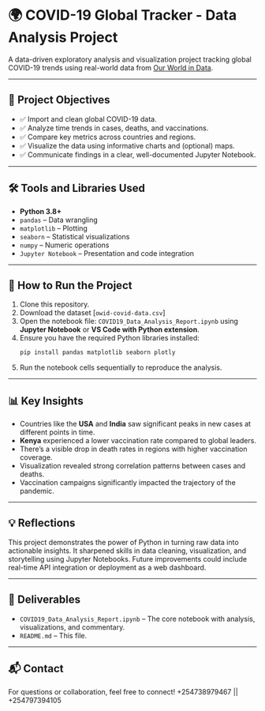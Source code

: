 # 🌍 COVID-19 Global Tracker - Data Analysis Project

A data-driven exploratory analysis and visualization project tracking global COVID-19 trends using real-world data from [Our World in Data](https://ourworldindata.org/coronavirus).

---

## 📌 Project Objectives

- ✅ Import and clean global COVID-19 data.
- ✅ Analyze time trends in cases, deaths, and vaccinations.
- ✅ Compare key metrics across countries and regions.
- ✅ Visualize the data using informative charts and (optional) maps.
- ✅ Communicate findings in a clear, well-documented Jupyter Notebook.

---

## 🛠️ Tools and Libraries Used

- **Python 3.8+**
- `pandas` – Data wrangling
- `matplotlib` – Plotting
- `seaborn` – Statistical visualizations
- `numpy` – Numeric operations
- `Jupyter Notebook` – Presentation and code integration

---

## 🚀 How to Run the Project

1. Clone this repository.
2. Download the dataset [`owid-covid-data.csv`]
3. Open the notebook file: `COVID19_Data_Analysis_Report.ipynb` using **Jupyter Notebook** or **VS Code with Python extension**.
4. Ensure you have the required Python libraries installed:
    ```bash
    pip install pandas matplotlib seaborn plotly
    ```
5. Run the notebook cells sequentially to reproduce the analysis.

---
## 📊 Key Insights

- Countries like the **USA** and **India** saw significant peaks in new cases at different points in time.
- **Kenya** experienced a lower vaccination rate compared to global leaders.
- There’s a visible drop in death rates in regions with higher vaccination coverage.
- Visualization revealed strong correlation patterns between cases and deaths.
- Vaccination campaigns significantly impacted the trajectory of the pandemic.

---
## 💡 Reflections

This project demonstrates the power of Python in turning raw data into actionable insights. It sharpened skills in data cleaning, visualization, and storytelling using Jupyter Notebooks. Future improvements could include real-time API integration or deployment as a web dashboard.

---

## 📁 Deliverables

- `COVID19_Data_Analysis_Report.ipynb` – The core notebook with analysis, visualizations, and commentary.
- `README.md` – This file.

---

## 📬 Contact

For questions or collaboration, feel free to connect!
+254738979467 || +254797394105
